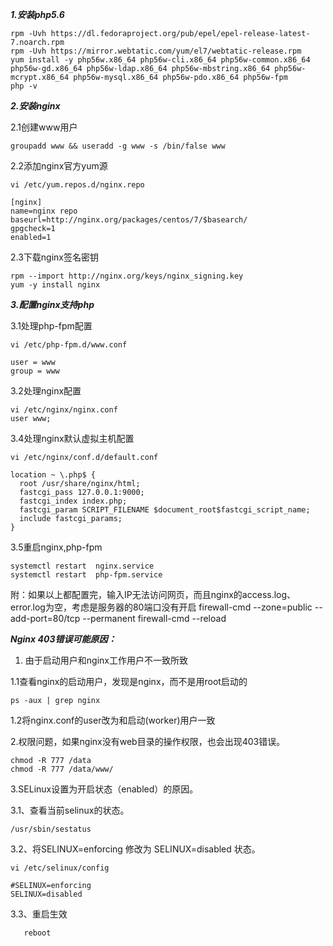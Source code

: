 ***1.安装php5.6***

    rpm -Uvh https://dl.fedoraproject.org/pub/epel/epel-release-latest-7.noarch.rpm
    rpm -Uvh https://mirror.webtatic.com/yum/el7/webtatic-release.rpm
    yum install -y php56w.x86_64 php56w-cli.x86_64 php56w-common.x86_64 php56w-gd.x86_64 php56w-ldap.x86_64 php56w-mbstring.x86_64 php56w-mcrypt.x86_64 php56w-mysql.x86_64 php56w-pdo.x86_64 php56w-fpm
    php -v


***2.安装nginx***

2.1创建www用户

    groupadd www && useradd -g www -s /bin/false www

2.2添加nginx官方yum源

    vi /etc/yum.repos.d/nginx.repo

    [nginx]
    name=nginx repo
    baseurl=http://nginx.org/packages/centos/7/$basearch/
    gpgcheck=1
    enabled=1


2.3下载nginx签名密钥

    rpm --import http://nginx.org/keys/nginx_signing.key
    yum -y install nginx


***3.配置nginx支持php***

3.1处理php-fpm配置

    vi /etc/php-fpm.d/www.conf

    user = www
    group = www


3.2处理nginx配置

    vi /etc/nginx/nginx.conf
    user www;
    
    
3.4处理nginx默认虚拟主机配置

    vi /etc/nginx/conf.d/default.conf 

    location ~ \.php$ {
      root /usr/share/nginx/html;
      fastcgi_pass 127.0.0.1:9000;
      fastcgi_index index.php;
      fastcgi_param SCRIPT_FILENAME $document_root$fastcgi_script_name;
      include fastcgi_params;
    }
    
    
3.5重启nginx,php-fpm

    systemctl restart  nginx.service
    systemctl restart  php-fpm.service


附：如果以上都配置完，输入IP无法访问网页，而且nginx的access.log、error.log为空，考虑是服务器的80端口没有开启
firewall-cmd --zone=public --add-port=80/tcp --permanent
firewall-cmd --reload


***Nginx 403错误可能原因：***

1. 由于启动用户和nginx工作用户不一致所致

1.1查看nginx的启动用户，发现是nginx，而不是用root启动的

    ps -aux | grep nginx
    
1.2将nginx.conf的user改为和启动(worker)用户一致


2.权限问题，如果nginx没有web目录的操作权限，也会出现403错误。

    chmod -R 777 /data
    chmod -R 777 /data/www/
    
    
3.SELinux设置为开启状态（enabled）的原因。

3.1、查看当前selinux的状态。

    /usr/sbin/sestatus
    
3.2、将SELINUX=enforcing 修改为 SELINUX=disabled 状态。

    vi /etc/selinux/config

    #SELINUX=enforcing
    SELINUX=disabled
    
3.3、重启生效

       reboot
       
       
